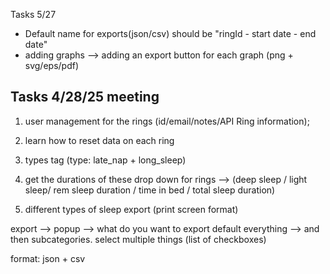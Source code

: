Tasks 5/27
- Default name for exports(json/csv) should be "ringId - start date - end date"
- adding graphs --> adding an export button for each graph (png + svg/eps/pdf)

Tasks 4/28/25 meeting
---
1. user management for the rings (id/email/notes/API Ring information);

2. learn how to reset data on each ring
 
3. types tag (type: late_nap + long_sleep)

4. get the durations of these 
drop down for rings --> (deep sleep / light sleep/ rem sleep duration / time in bed / total sleep duration)

5.  different types of sleep export (print screen format)

export -->
popup --> what do you want to export default everything --> and then subcategories. select multiple things (list of checkboxes)

format: json + csv


